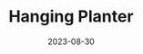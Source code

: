 ---
title: Hanging Planter
subtitle: 
layout: default
modal-id: 15
date: 2023-08-30
img: hanging-planter.png
# vid: IMG_5096.MOV
thumbnail: hanging-planter-thumbnail.png
alt: image-alt
price: Between NAf 55 and NAf 500 depending on size and design
size: Meduim
description: Elevate Your Green Space with Grace. A Gourd Transformed into a Chic Hanging Planter, Combining Artistic Flair and Functionality to Showcase Your Plants in a Stylish and Unique Way.
tags: planter
---